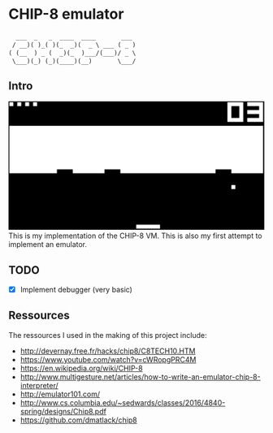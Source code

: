 # CHIP-8 emulator

```
  ___  _   _  ____  ____       ___ 
 / __)( )_( )(_  _)(  _ \ ___ ( _ )
( (__  ) _ (  _)(_  )___/(___)/ _ \
 \___)(_) (_)(____)(__)       \___/
```

## Intro
![brix](./brix.png)
This is my implementation of the CHIP-8 VM. This is also my first attempt to implement an emulator.

## TODO

- [x] Implement debugger (very basic)

## Ressources
The ressources I used in the making of this project include:

- http://devernay.free.fr/hacks/chip8/C8TECH10.HTM
- https://www.youtube.com/watch?v=cWRopgPRC4M
- https://en.wikipedia.org/wiki/CHIP-8
- http://www.multigesture.net/articles/how-to-write-an-emulator-chip-8-interpreter/
- http://emulator101.com/
- http://www.cs.columbia.edu/~sedwards/classes/2016/4840-spring/designs/Chip8.pdf
- https://github.com/dmatlack/chip8
